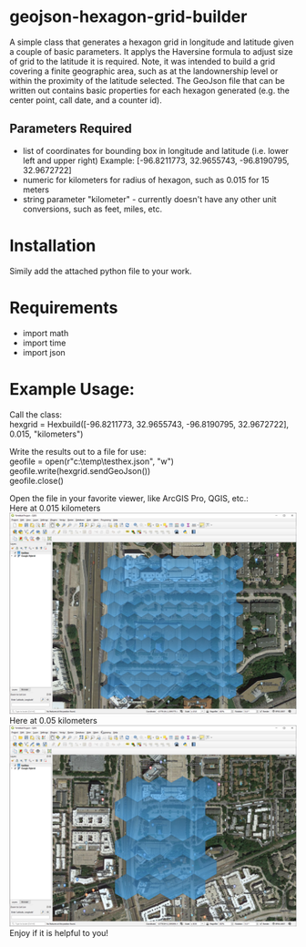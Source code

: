# geojson-hexagon-grid-builder
A simple class that generates a hexagon grid in longitude and latitude given a couple of basic parameters.  It applys the Haversine formula to adjust size of grid to the latitude it is required.  Note, it was intended to build a grid covering a finite geographic area, such as at the landownership level or within the proximity of the latitude selected. The GeoJson file that can be written out contains basic properties for each hexagon generated (e.g. the center point, call date, and a counter id).

## Parameters Required
<ul>
  <li>list of coordinates for bounding box in longitude and latitude (i.e. lower left and upper right)  Example: [-96.8211773, 32.9655743, -96.8190795, 32.9672722]</li>
  <li>numeric for kilometers for radius of hexagon, such as 0.015 for 15 meters</li>
  <li>string parameter "kilometer" - currently doesn't have any other unit conversions, such as feet, miles, etc.</li>
</ul>

# Installation
Simily add the attached python file to your work.

# Requirements
<ul>
  <li>import math</li>
  <li>import time</li>
  <li>import json</li>
</ul>

# Example Usage:
Call the class:<br />
hexgrid = Hexbuild([-96.8211773, 32.9655743, -96.8190795, 32.9672722], 0.015, "kilometers")

Write the results out to a file for use:<br />
geofile = open(r"c:\temp\testhex.json", "w")<br />
geofile.write(hexgrid.sendGeoJson())<br />
geofile.close()<br />

Open the file in your favorite viewer, like ArcGIS Pro, QGIS, etc.:<br />
Here at 0.015 kilometers<br />
![Image](images/hexagonGridScreenShot15.png)<br />
Here at 0.05 kilometers<br />
![Image](images/hexagonGridScreenShot50.png)<br />
Enjoy if it is helpful to you!<br />
